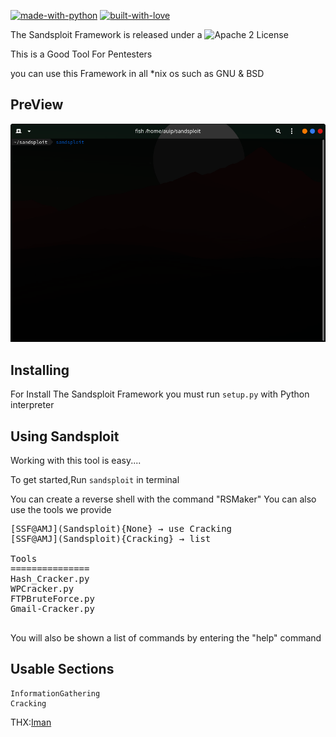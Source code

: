 

[![made-with-python](http://forthebadge.com/images/badges/made-with-python.svg)](https://www.python.org/)
[![built-with-love](http://forthebadge.com/images/badges/built-with-love.svg)](https://gitHub.com/auip-0x0/)


The Sandsploit Framework is released under a ![Apache 2 License](https://img.shields.io/github/license/auip-0x0/sandsploit)

This is a Good Tool For Pentesters

you can use this Framework in all *nix os such as GNU & BSD
## PreView
<p align="center">
  <img src="docs/PreView.gif" alt="Master">
</p>

Installing
--

For Install The Sandsploit Framework you must run `setup.py` with Python interpreter

Using Sandsploit
--
Working with this tool is easy....

To get started,Run `sandsploit` in terminal


You can create a reverse shell with the command "RSMaker"
You can also use the tools we provide
<pre>
[SSF@AMJ](Sandsploit){None} → use Cracking
[SSF@AMJ](Sandsploit){Cracking} → list

Tools
===============
Hash_Cracker.py
WPCracker.py
FTPBruteForce.py
Gmail-Cracker.py

</pre>
You will also be shown a list of commands by entering the "help" command

Usable Sections
--
```
InformationGathering
Cracking
```

THX:[Iman](https://github.com/mzd245)
